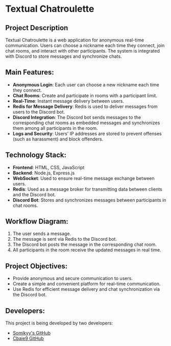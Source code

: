 # Textual Chatroulette

## Project Description

Textual Chatroulette is a web application for anonymous real-time communication. Users can choose a nickname each time they connect, join chat rooms, and interact with other participants. The system is integrated with Discord to store messages and synchronize chats.

## Main Features:
- **Anonymous Login**: Each user can choose a new nickname each time they connect.
- **Chat Rooms**: Create and participate in rooms with a participant limit.
- **Real-Time**: Instant message delivery between users.
- **Redis for Message Delivery**: Redis is used to deliver messages from users to the Discord bot.
- **Discord Integration**: The Discord bot sends messages to the corresponding chat rooms as embedded messages and synchronizes them among all participants in the room.
- **Logs and Security**: Users' IP addresses are stored to prevent offenses (such as harassment) and block offenders.

## Technology Stack:
- **Frontend**: HTML, CSS, JavaScript
- **Backend**: Node.js, Express.js
- **WebSocket**: Used to ensure real-time message exchange between users.
- **Redis**: Used as a message broker for transmitting data between clients and the Discord bot.
- **Discord Bot**: Stores and synchronizes messages between participants in chat rooms.

## Workflow Diagram:
1. The user sends a message.
2. The message is sent via Redis to the Discord bot.
3. The Discord bot posts the message in the corresponding chat room.
4. All participants in the room receive the updated messages in real time.

## Project Objectives:
- Provide anonymous and secure communication to users.
- Create a simple and convenient platform for real-time communication.
- Use Redis for efficient message delivery and chat synchronization via the Discord bot.

## Developers:
This project is being developed by two developers:
- [Somikyy's GitHub]([https://github.com/developer1](https://github.com/Somikyy))
- [Cbaie9 GitHub]([https://github.com/developer2](https://github.com/cbaie9))
